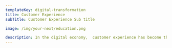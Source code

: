 ```yaml
---
templateKey: digital-transformation
title: Customer Experience
subTitle: Customer Experience Sub title

image: /img/your-next/education.png

description: In the digital economy,  customer experience has become the new competitive edge. Businesses that adopt a customer centric approach are more successful than their peers. Great CX requires a customer first approach, whether it is navigating your website, providing good customer services or product experience. CX is a measure of every interaction a customer has with your business and is an inescapable criterion of digital transformation. At the crux of this transformation is the use of technology. Organizations that can leverage technology can deliver much better customer experience and align strategy versus execution. This alignment is often seen as the most critical element to create balance and a differentiating customer experience. Different Industries, Manufacturing, Retail, Automobile, Finance & Media use digitally enabled processes across their supply chain to transform the customer experience at every touch point. On the good side, there are no options when it comes to CX. 
---
```

